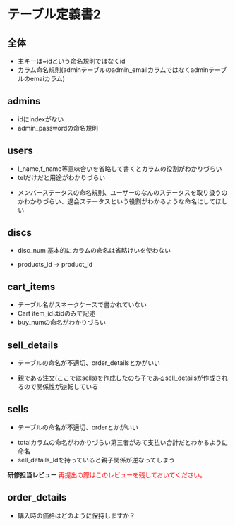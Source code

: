 # テーブル定義書2
## 全体
- 主キーは~idという命名規則ではなくid
- カラム命名規則(adminテーブルのadmin_emailカラムではなくadminテーブルのemaiカラム)

<!-- 追記-->
## admins
- idにindexがない
- admin_passwordの命名規則

## users
- l_name,f_name等意味合いを省略して書くとカラムの役割がわかりづらい
- telだけだと用途がわかりづらい
<!-- 追記-->
- メンバーステータスの命名規則、ユーザーのなんのステータスを取り扱うのかわかりづらい、退会ステータスという役割がわかるような命名にしてほしい

## discs
- disc_num 基本的にカラムの命名は省略けいを使わない
<!-- 追記-->
- products_id → product_id

## cart_items
- テーブル名がスネークケースで書かれていない
- Cart item_idはidのみで記述
- buy_numの命名がわかりづらい

## sell_details
- テーブルの命名が不適切、order_detailsとかがいい
<!-- 追記-->
- 親である注文(ここではsells)を作成したのち子であるsell_detailsが作成されるので関係性が逆転している

## sells
- テーブルの命名が不適切、orderとかがいい
<!-- 追記-->
- totalカラムの命名がわかりづらい第三者がみて支払い合計だとわかるように命名
- sell_details_Idを持っていると親子関係が逆なってしまう

**研修担当レビュー**
<font color="red">再提出の際はこのレビューを残しておいてください。</font>

## order_details
- 購入時の価格はどのように保持しますか？
